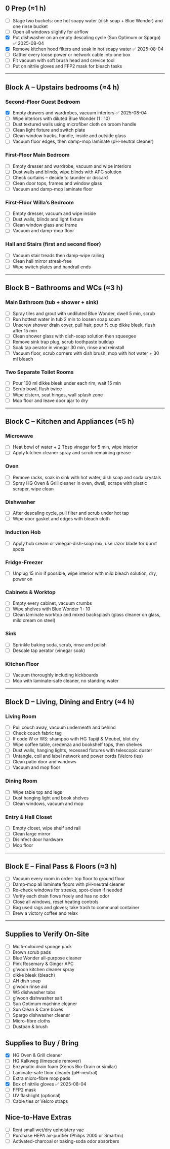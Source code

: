 ## 0 Prep (≈1 h)
- [ ] Stage two buckets: one hot soapy water (dish soap + Blue Wonder) and one rinse bucket  
- [ ] Open all windows slightly for airflow  
- [x] Put dishwasher on an empty descaling cycle (Sun Optimum or Spargo) ✅ 2025-08-04
- [x] Remove kitchen hood filters and soak in hot soapy water ✅ 2025-08-04
- [ ] Gather every loose power or network cable into one box  
- [ ] Fit vacuum with soft brush head and crevice tool  
- [ ] Put on nitrile gloves and FFP2 mask for bleach tasks  

---

## Block A – Upstairs bedrooms (≈4 h)

### Second-Floor Guest Bedroom
- [x] Empty drawers and wardrobes, vacuum interiors ✅ 2025-08-04
- [ ] Wipe interiors with diluted Blue Wonder (1 : 10)  
- [ ] Dust textured walls using microfiber cloth on broom handle  
- [ ] Clean light fixture and switch plate  
- [ ] Clean window tracks, handle, inside and outside glass  
- [ ] Vacuum floor edges, then damp-mop laminate (pH-neutral cleaner)  

### First-Floor Main Bedroom
- [ ] Empty dresser and wardrobe, vacuum and wipe interiors  
- [ ] Dust walls and blinds, wipe blinds with APC solution  
- [ ] Check curtains – decide to launder or discard  
- [ ] Clean door tops, frames and window glass  
- [ ] Vacuum and damp-mop laminate floor  

### First-Floor Willa’s Bedroom
- [ ] Empty dresser, vacuum and wipe inside  
- [ ] Dust walls, blinds and light fixture  
- [ ] Clean window glass and frame  
- [ ] Vacuum and damp-mop floor  

### Hall and Stairs (first and second floor)
- [ ] Vacuum stair treads then damp-wipe railing  
- [ ] Clean hall mirror streak-free  
- [ ] Wipe switch plates and handrail ends  

---

## Block B – Bathrooms and WCs (≈3 h)

### Main Bathroom (tub + shower + sink)
- [ ] Spray tiles and grout with undiluted Blue Wonder, dwell 5 min, scrub  
- [ ] Run hottest water in tub 2 min to loosen soap scum  
- [ ] Unscrew shower drain cover, pull hair, pour ½ cup dikke bleek, flush after 15 min  
- [ ] Clean shower glass with dish-soap solution then squeegee  
- [ ] Remove sink trap plug, scrub toothpaste buildup  
- [ ] Soak tap aerator in vinegar 30 min, rinse and reinstall  
- [ ] Vacuum floor, scrub corners with dish brush, mop with hot water + 30 ml bleach  

### Two Separate Toilet Rooms
- [ ] Pour 100 ml dikke bleek under each rim, wait 15 min  
- [ ] Scrub bowl, flush twice  
- [ ] Wipe cistern, seat hinges, wall splash zone  
- [ ] Mop floor and leave door ajar to dry  

---

## Block C – Kitchen and Appliances (≈5 h)

### Microwave
- [ ] Heat bowl of water + 2 Tbsp vinegar for 5 min, wipe interior  
- [ ] Apply kitchen cleaner spray and scrub remaining grease  

### Oven
- [ ] Remove racks, soak in sink with hot water, dish soap and soda crystals  
- [ ] Spray HG Oven & Grill cleaner in oven, dwell, scrape with plastic scraper, wipe clean  

### Dishwasher
- [ ] After descaling cycle, pull filter and scrub under hot tap  
- [ ] Wipe door gasket and edges with bleach cloth  

### Induction Hob
- [ ] Apply hob cream or vinegar-dish-soap mix, use razor blade for burnt spots  

### Fridge-Freezer
- [ ] Unplug 15 min if possible, wipe interior with mild bleach solution, dry, power on  

### Cabinets & Worktop
- [ ] Empty every cabinet, vacuum crumbs  
- [ ] Wipe shelves with Blue Wonder 1 : 10  
- [ ] Clean laminate worktop and mixed backsplash (glass cleaner on glass, mild cream on steel)  

### Sink
- [ ] Sprinkle baking soda, scrub, rinse and polish  
- [ ] Descale tap aerator (vinegar soak)  

### Kitchen Floor
- [ ] Vacuum thoroughly including kickboards  
- [ ] Mop with laminate-safe cleaner, no standing water  

---

## Block D – Living, Dining and Entry (≈4 h)

### Living Room
- [ ] Pull couch away, vacuum underneath and behind  
- [ ] Check couch fabric tag  
- [ ] If code W or WS: shampoo with HG Tapijt & Meubel, blot dry  
- [ ] Wipe coffee table, credenza and bookshelf tops, then shelves  
- [ ] Dust walls, hanging lights, recessed fixtures with telescopic duster  
- [ ] Untangle, coil and label network and power cords (Velcro ties)  
- [ ] Clean patio door and windows  
- [ ] Vacuum and mop floor  

### Dining Room
- [ ] Wipe table top and legs  
- [ ] Dust hanging light and book shelves  
- [ ] Clean windows, vacuum and mop  

### Entry & Hall Closet
- [ ] Empty closet, wipe shelf and rail  
- [ ] Clean large mirror  
- [ ] Disinfect door hardware  
- [ ] Mop floor  

---

## Block E – Final Pass & Floors (≈3 h)
- [ ] Vacuum every room in order: top floor to ground floor  
- [ ] Damp-mop all laminate floors with pH-neutral cleaner  
- [ ] Re-check windows for streaks, spot-clean if needed  
- [ ] Verify each drain flows freely and has no odor  
- [ ] Close all windows, reset heating controls  
- [ ] Bag used rags and gloves; take trash to communal container  
- [ ] Brew a victory coffee and relax  

---

## Supplies to Verify On-Site
- [ ] Multi-coloured sponge pack  
- [ ] Brown scrub pads  
- [ ] Blue Wonder all-purpose cleaner  
- [ ] Pink Rosemary & Ginger APC  
- [ ] g’woon kitchen cleaner spray  
- [ ] dikke bleek (bleach)  
- [ ] AH dish soap  
- [ ] g’woon rinse aid  
- [ ] W5 dishwasher tabs  
- [ ] g’woon dishwasher salt  
- [ ] Sun Optimum machine cleaner  
- [ ] Sun Clean & Care boxes  
- [ ] Spargo dishwasher cleaner  
- [ ] Micro-fibre cloths  
- [ ] Dustpan & brush  

## Supplies to Buy / Bring
- [x] HG Oven & Grill cleaner  
- [ ] HG Kalkweg (limescale remover)  
- [ ] Enzymatic drain foam (Xenos Bio-Drain or similar)  
- [ ] Laminate-safe floor cleaner (pH-neutral)  
- [ ] Extra micro-fibre mop pads  
- [x] Box of nitrile gloves ✅ 2025-08-04
- [ ] FFP2 mask  
- [ ] UV flashlight (optional)  
- [ ] Cable ties or Velcro straps  

## Nice-to-Have Extras
- [ ] Rent small wet/dry upholstery vac  
- [ ] Purchase HEPA air-purifier (Philips 2000 or Smartmi)  
- [ ] Activated-charcoal or baking-soda odor absorbers  
